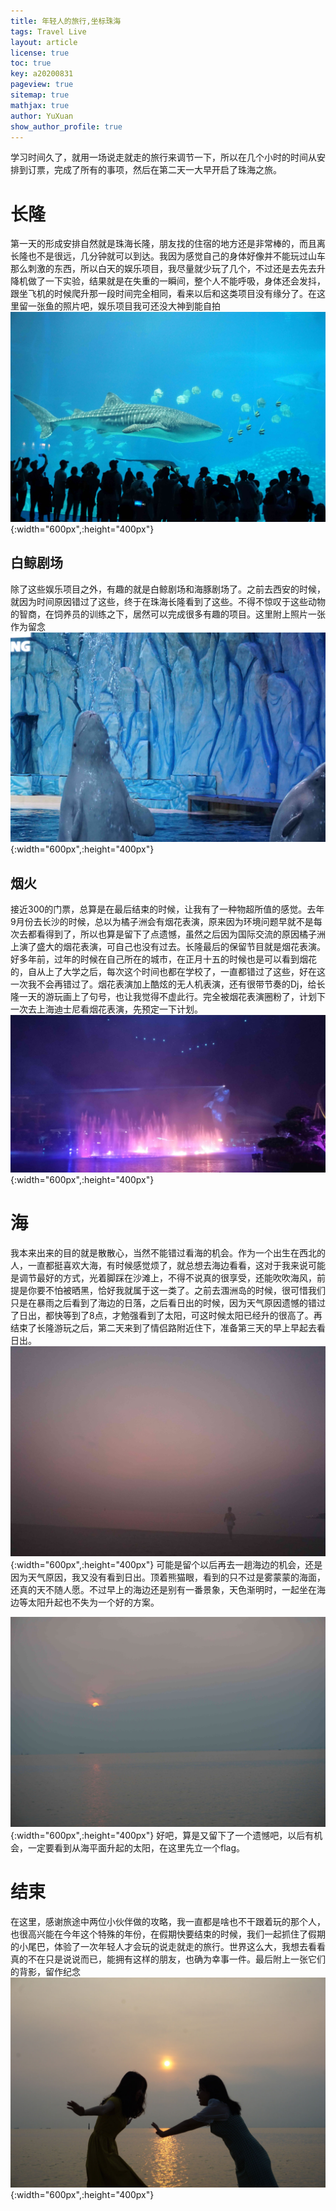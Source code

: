 ```yaml
---
title: 年轻人的旅行,坐标珠海
tags: Travel Live
layout: article
license: true
toc: true
key: a20200831
pageview: true
sitemap: true
mathjax: true
author: YuXuan
show_author_profile: true
---
```

学习时间久了，就用一场说走就走的旅行来调节一下，所以在几个小时的时间从安排到订票，完成了所有的事项，然后在第二天一大早开启了珠海之旅。
<!--more-->
# 长隆
第一天的形成安排自然就是珠海长隆，朋友找的住宿的地方还是非常棒的，而且离长隆也不是很远，几分钟就可以到达。我因为感觉自己的身体好像并不能玩过山车那么刺激的东西，所以白天的娱乐项目，我尽量就少玩了几个，不过还是去先去升降机做了一下实验，结果就是在失重的一瞬间，整个人不能呼吸，身体还会发抖，跟坐飞机的时候爬升那一段时间完全相同，看来以后和这类项目没有缘分了。在这里留一张鱼的照片吧，娱乐项目我可还没大神到能自拍
![png](../assets/images/20200831/zoo.jpg){:width="600px",:height="400px"}
## 白鲸剧场
除了这些娱乐项目之外，有趣的就是白鲸剧场和海豚剧场了。之前去西安的时候，就因为时间原因错过了这些，终于在珠海长隆看到了这些。不得不惊叹于这些动物的智商，在饲养员的训练之下，居然可以完成很多有趣的项目。这里附上照片一张作为留念
![png](../assets/images/20200831/bj1.jpg){:width="600px",:height="400px"}
## 烟火
接近300的门票，总算是在最后结束的时候，让我有了一种物超所值的感觉。去年9月份去长沙的时候，总以为橘子洲会有烟花表演，原来因为环境问题早就不是每次去都看得到了，所以也算是留下了点遗憾，虽然之后因为国际交流的原因橘子洲上演了盛大的烟花表演，可自己也没有过去。长隆最后的保留节目就是烟花表演。好多年前，过年的时候在自己所在的城市，在正月十五的时候也是可以看到烟花的，自从上了大学之后，每次这个时间也都在学校了，一直都错过了这些，好在这一次我不会再错过了。烟花表演加上酷炫的无人机表演，还有很带节奏的Dj，给长隆一天的游玩画上了句号，也让我觉得不虚此行。完全被烟花表演圈粉了，计划下一次去上海迪士尼看烟花表演，先预定一下计划。
![png](../assets/images/20200831/yh1.jpg){:width="600px",:height="400px"}
# 海
我本来出来的目的就是散散心，当然不能错过看海的机会。作为一个出生在西北的人，一直都挺喜欢大海，有时候感觉烦了，就总想去海边看看，这对于我来说可能是调节最好的方式，光着脚踩在沙滩上，不得不说真的很享受，还能吹吹海风，前提是你要不怕被晒黑，恰好我就属于这一类了。之前去涠洲岛的时候，很可惜我们只是在暴雨之后看到了海边的日落，之后看日出的时候，因为天气原因遗憾的错过了日出，都快等到了8点，才勉强看到了太阳，可这时候太阳已经升的很高了。再结束了长隆游玩之后，第二天来到了情侣路附近住下，准备第三天的早上早起去看日出。
![png](../assets/images/20200831/sun1.jpg){:width="600px",:height="400px"}
可能是留个以后再去一趟海边的机会，还是因为天气原因，我又没有看到日出。顶着熊猫眼，看到的只不过是雾蒙蒙的海面，还真的天不随人愿。不过早上的海边还是别有一番景象，天色渐明时，一起坐在海边等太阳升起也不失为一个好的方案。


![png](../assets/images/20200831/sun2.jpg){:width="600px",:height="400px"}
好吧，算是又留下了一个遗憾吧，以后有机会，一定要看到从海平面升起的太阳，在这里先立一个flag。
# 结束
在这里，感谢旅途中两位小伙伴做的攻略，我一直都是啥也不干跟着玩的那个人，也很高兴能在今年这个特殊的年份，在假期快要结束的时候，我们一起抓住了假期的小尾巴，体验了一次年轻人才会玩的说走就走的旅行。世界这么大，我想去看看真的不在只是说说而已，能拥有这样的朋友，也确为幸事一件。最后附上一张它们的背影，留作纪念
![png](../assets/images/20200831/friend.jpg){:width="600px",:height="400px"}